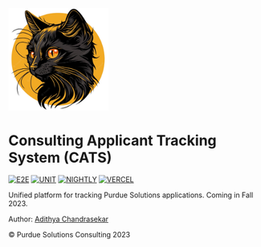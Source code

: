 <img src="public/black_cat.png" alt="black cat" width="200"/>

# Consulting Applicant Tracking System (CATS) 
[![E2E](https://github.com/Purdue-Solutions/CATS/actions/workflows/main.yml/badge.svg)](https://github.com/Purdue-Solutions/CATS/actions/workflows/main.yml) 
[![UNIT](https://github.com/Purdue-Solutions/CATS/actions/workflows/component.yml/badge.svg)](https://github.com/Purdue-Solutions/CATS/actions/workflows/component.yml) 
[![NIGHTLY](https://github.com/Purdue-Solutions/CATS/actions/workflows/lighthouse.yml/badge.svg)](https://github.com/Purdue-Solutions/CATS/actions/workflows/lighthouse.yml) 
[![VERCEL](https://img.shields.io/github/deployments/Purdue-Solutions/CATS/production?logo=vercel&label=Vercel)](https://cats.purduesolutions.org)

Unified platform for tracking Purdue Solutions applications. Coming in Fall 2023.

Author: [Adithya Chandrasekar](https://github.com/adithyachan)

© Purdue Solutions Consulting 2023


